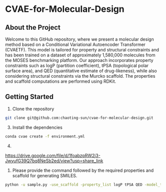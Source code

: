 # CVAE-for-Molecular-Design

## About the Project

Welcome to this GitHub repository, where we present a molecular design method based on a Conditional Variational Autoencoder Transformer (CVAETF). This model is tailored for property and structural constraints and has been trained on a dataset of approximately 1,580,000 molecules from the MOSES benchmarking platform. Our approach incorporates property constraints such as logP (partition coefficient), tPSA (topological polar surface area), and QED (quantitative estimate of drug-likeness), while also considering structural constraints via the Murcko scaffold. The properties and scaffold computations are performed using RDKit.

## Getting Started

1. Clone the repository
```bash
git clone git@github.com:chaoting-sun/cvae-for-molecular-design.git
```

3. Install the dependencies
```bash
conda cvae create -f environment.yml
```

4. 

https://drive.google.com/file/d/1foabzpRW2j3-JwyufG39Q7bq8NeSb2ed/view?usp=share_link


1. Please provide the command followed by the required properties and scaffold for generating SMILES.


```bash
python -u sample.py -use_scaffold -property_list logP tPSA QED -model_type PScaVae
```


